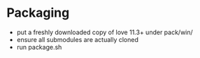 # Packaging

- put a freshly downloaded copy of love 11.3+ under pack/win/
- ensure all submodules are actually cloned
- run package.sh
